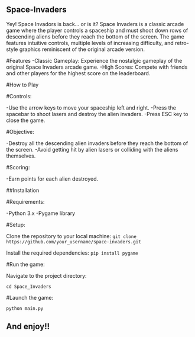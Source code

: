 ## Space-Invaders
Yey! Space Invadors is back... or is it? 
Space Invaders is a classic arcade game where the player controls a spaceship and must shoot down rows of descending aliens before they reach the bottom of the screen. The game features intuitive controls, multiple levels of increasing difficulty, and retro-style graphics reminiscent of the original arcade version.

#Features
-Classic Gameplay: Experience the nostalgic gameplay of the original Space Invaders arcade game.
-High Scores: Compete with friends and other players for the highest score on the leaderboard.

#How to Play

#Controls:

-Use the arrow keys to move your spaceship left and right.
-Press the spacebar to shoot lasers and destroy the alien invaders.
-Press ESC key to close the game.

#Objective:

-Destroy all the descending alien invaders before they reach the bottom of the screen.
-Avoid getting hit by alien lasers or colliding with the aliens themselves.

#Scoring:

-Earn points for each alien destroyed.

##Installation

#Requirements:

-Python 3.x
-Pygame library

#Setup:

Clone the repository to your local machine:
`git clone https://github.com/your_username/space-invaders.git`

Install the required dependencies:
`pip install pygame`

#Run the game:

Navigate to the project directory:

`cd Space_Invaders`

#Launch the game:

`python main.py`

## And enjoy!!

